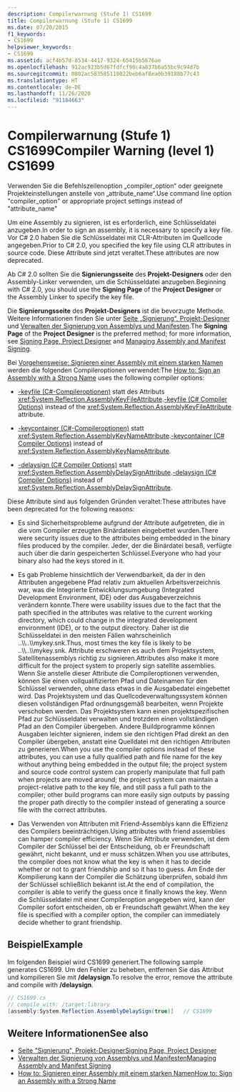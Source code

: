 ```yaml
---
description: Compilerwarnung (Stufe 1) CS1699
title: Compilerwarnung (Stufe 1) CS1699
ms.date: 07/20/2015
f1_keywords:
- CS1699
helpviewer_keywords:
- CS1699
ms.assetid: acf4b57d-8534-4417-9324-65415b5676ae
ms.openlocfilehash: 912ac923b5d67fdfcf90c4a837b6a55bc9c94d7b
ms.sourcegitcommit: 0802ac583585110022beb6af8ea0b39188b77c43
ms.translationtype: HT
ms.contentlocale: de-DE
ms.lasthandoff: 11/26/2020
ms.locfileid: "91184663"
---
```

# <a name="compiler-warning-level-1-cs1699"></a><span data-ttu-id="81445-103">Compilerwarnung (Stufe 1) CS1699</span><span class="sxs-lookup"><span data-stu-id="81445-103">Compiler Warning (level 1) CS1699</span></span>

<span data-ttu-id="81445-104">Verwenden Sie die Befehlszeilenoption „compiler_option“ oder geeignete Projekteinstellungen anstelle von „attribute_name“.</span><span class="sxs-lookup"><span data-stu-id="81445-104">Use command line option "compiler_option" or appropriate project settings instead of "attribute_name"</span></span>  
  
 <span data-ttu-id="81445-105">Um eine Assembly zu signieren, ist es erforderlich, eine Schlüsseldatei anzugeben.</span><span class="sxs-lookup"><span data-stu-id="81445-105">In order to sign an assembly, it is necessary to specify a key file.</span></span> <span data-ttu-id="81445-106">Vor C# 2.0 haben Sie die Schlüsseldatei mit CLR-Attributen im Quellcode angegeben.</span><span class="sxs-lookup"><span data-stu-id="81445-106">Prior to C# 2.0, you specified the key file using CLR attributes in source code.</span></span> <span data-ttu-id="81445-107">Diese Attribute sind jetzt veraltet.</span><span class="sxs-lookup"><span data-stu-id="81445-107">These attributes are now deprecated.</span></span>  
  
 <span data-ttu-id="81445-108">Ab C# 2.0 sollten Sie die **Signierungsseite** des **Projekt-Designers** oder den Assembly-Linker verwenden, um die Schlüsseldatei anzugeben.</span><span class="sxs-lookup"><span data-stu-id="81445-108">Beginning with C# 2.0, you should use the **Signing Page** of the **Project Designer** or the Assembly Linker to specify the key file.</span></span>  
  
 <span data-ttu-id="81445-109">Die **Signierungsseite** des **Projekt-Designers** ist die bevorzugte Methode. Weitere Informationen finden Sie unter [Seite „Signierung“, Projekt-Designer](/visualstudio/ide/reference/signing-page-project-designer) und [Verwalten der Signierung von Assemblys und Manifesten](/visualstudio/ide/managing-assembly-and-manifest-signing).</span><span class="sxs-lookup"><span data-stu-id="81445-109">The **Signing Page** of the **Project Designer** is the preferred method; for more information, see [Signing Page, Project Designer](/visualstudio/ide/reference/signing-page-project-designer) and [Managing Assembly and Manifest Signing](/visualstudio/ide/managing-assembly-and-manifest-signing).</span></span>  
  
 <span data-ttu-id="81445-110">Bei [Vorgehensweise: Signieren einer Assembly mit einem starken Namen](../../../standard/assembly/sign-strong-name.md) werden die folgenden Compileroptionen verwendet:</span><span class="sxs-lookup"><span data-stu-id="81445-110">The [How to: Sign an Assembly with a Strong Name](../../../standard/assembly/sign-strong-name.md) uses the following compiler options:</span></span>  
  
- <span data-ttu-id="81445-111">[-keyfile (C#-Compileroptionen)](../compiler-options/keyfile-compiler-option.md) statt des Attributs <xref:System.Reflection.AssemblyKeyFileAttribute>.</span><span class="sxs-lookup"><span data-stu-id="81445-111">[-keyfile (C# Compiler Options)](../compiler-options/keyfile-compiler-option.md) instead of the <xref:System.Reflection.AssemblyKeyFileAttribute> attribute.</span></span>  
  
- <span data-ttu-id="81445-112">[-keycontainer (C#-Compileroptionen)](../compiler-options/keycontainer-compiler-option.md) statt <xref:System.Reflection.AssemblyKeyNameAttribute>.</span><span class="sxs-lookup"><span data-stu-id="81445-112">[-keycontainer (C# Compiler Options)](../compiler-options/keycontainer-compiler-option.md) instead of <xref:System.Reflection.AssemblyKeyNameAttribute>.</span></span>  
  
- <span data-ttu-id="81445-113">[-delaysign (C# Compiler Options)](../compiler-options/delaysign-compiler-option.md) statt <xref:System.Reflection.AssemblyDelaySignAttribute>.</span><span class="sxs-lookup"><span data-stu-id="81445-113">[-delaysign (C# Compiler Options)](../compiler-options/delaysign-compiler-option.md) instead of <xref:System.Reflection.AssemblyDelaySignAttribute>.</span></span>  
  
 <span data-ttu-id="81445-114">Diese Attribute sind aus folgenden Gründen veraltet:</span><span class="sxs-lookup"><span data-stu-id="81445-114">These attributes have been deprecated for the following reasons:</span></span>  
  
- <span data-ttu-id="81445-115">Es sind Sicherheitsprobleme aufgrund der Attribute aufgetreten, die in die vom Compiler erzeugten Binärdateien eingebettet wurden.</span><span class="sxs-lookup"><span data-stu-id="81445-115">There were security issues due to the attributes being embedded in the binary files produced by the compiler.</span></span> <span data-ttu-id="81445-116">Jeder, der die Binärdatei besaß, verfügte auch über die darin gespeicherten Schlüssel.</span><span class="sxs-lookup"><span data-stu-id="81445-116">Everyone who had your binary also had the keys stored in it.</span></span>  
  
- <span data-ttu-id="81445-117">Es gab Probleme hinsichtlich der Verwendbarkeit, da der in den Attributen angegebene Pfad relativ zum aktuellen Arbeitsverzeichnis war, was die Integrierte Entwicklungsumgebung (Integrated Development Environment, IDE) oder das Ausgabeverzeichnis verändern konnte.</span><span class="sxs-lookup"><span data-stu-id="81445-117">There were usability issues due to the fact that the path specified in the attributes was relative to the current working directory, which could change in the integrated development environment (IDE), or to the output directory.</span></span> <span data-ttu-id="81445-118">Daher ist die Schlüsseldatei in den meisten Fällen wahrscheinlich ..\\\\..\\\mykey.snk.</span><span class="sxs-lookup"><span data-stu-id="81445-118">Thus, most times the key file is likely to be ..\\\\..\\\mykey.snk.</span></span> <span data-ttu-id="81445-119">Attribute erschweren es auch dem Projektsystem, Satellitenassemblys richtig zu signieren.</span><span class="sxs-lookup"><span data-stu-id="81445-119">Attributes also make it more difficult for the project system to properly sign satellite assemblies.</span></span> <span data-ttu-id="81445-120">Wenn Sie anstelle dieser Attribute die Compileroptionen verwenden, können Sie einen vollqualifizierten Pfad und Dateinamen für den Schlüssel verwenden, ohne dass etwas in die Ausgabedatei eingebettet wird. Das Projektsystem und das Quellcodeverwaltungssystem können diesen vollständigen Pfad ordnungsgemäß bearbeiten, wenn Projekte verschoben werden. Das Projektsystem kann einen projektspezifischen Pfad zur Schlüsseldatei verwalten und trotzdem einen vollständigen Pfad an den Compiler übergeben. Andere Buildprogramme können Ausgaben leichter signieren, indem sie den richtigen Pfad direkt an den Compiler übergeben, anstatt eine Quelldatei mit den richtigen Attributen zu generieren.</span><span class="sxs-lookup"><span data-stu-id="81445-120">When you use the compiler options instead of these attributes, you can use a fully qualified path and file name for the key without anything being embedded in the output file; the project system and source code control system can properly manipulate that full path when projects are moved around; the project system can maintain a project-relative path to the key file, and still pass a full path to the compiler; other build programs can more easily sign outputs by passing the proper path directly to the compiler instead of generating a source file with the correct attributes.</span></span>  
  
- <span data-ttu-id="81445-121">Das Verwenden von Attributen mit Friend-Assemblys kann die Effizienz des Compilers beeinträchtigen.</span><span class="sxs-lookup"><span data-stu-id="81445-121">Using attributes with friend assemblies can hamper compiler efficiency.</span></span> <span data-ttu-id="81445-122">Wenn Sie Attribute verwenden, ist dem Compiler der Schlüssel bei der Entscheidung, ob er Freundschaft gewährt, nicht bekannt, und er muss schätzen.</span><span class="sxs-lookup"><span data-stu-id="81445-122">When you use attributes, the compiler does not know what the key is when it has to decide whether or not to grant friendship and so it has to guess.</span></span> <span data-ttu-id="81445-123">Am Ende der Kompilierung kann der Compiler die Schätzung überprüfen, sobald ihm der Schlüssel schließlich bekannt ist.</span><span class="sxs-lookup"><span data-stu-id="81445-123">At the end of compilation, the compiler is able to verify the guess once it finally knows the key.</span></span> <span data-ttu-id="81445-124">Wenn die Schlüsseldatei mit einer Compileroption angegeben wird, kann der Compiler sofort entscheiden, ob er Freundschaft gewährt.</span><span class="sxs-lookup"><span data-stu-id="81445-124">When the key file is specified with a compiler option, the compiler can immediately decide whether to grant friendship.</span></span>  
  
## <a name="example"></a><span data-ttu-id="81445-125">Beispiel</span><span class="sxs-lookup"><span data-stu-id="81445-125">Example</span></span>  

 <span data-ttu-id="81445-126">Im folgenden Beispiel wird CS1699 generiert.</span><span class="sxs-lookup"><span data-stu-id="81445-126">The following sample generates CS1699.</span></span> <span data-ttu-id="81445-127">Um den Fehler zu beheben, entfernen Sie das Attribut und kompilieren Sie mit **/delaysign**.</span><span class="sxs-lookup"><span data-stu-id="81445-127">To resolve the error, remove the attribute and compile with **/delaysign**.</span></span>  
  
```csharp  
// CS1699.cs  
// compile with: /target:library  
[assembly:System.Reflection.AssemblyDelaySign(true)]   // CS1699  
```  
  
## <a name="see-also"></a><span data-ttu-id="81445-128">Weitere Informationen</span><span class="sxs-lookup"><span data-stu-id="81445-128">See also</span></span>

- [<span data-ttu-id="81445-129">Seite "Signierung", Projekt-Designer</span><span class="sxs-lookup"><span data-stu-id="81445-129">Signing Page, Project Designer</span></span>](/visualstudio/ide/reference/signing-page-project-designer)
- [<span data-ttu-id="81445-130">Verwalten der Signierung von Assemblys und Manifesten</span><span class="sxs-lookup"><span data-stu-id="81445-130">Managing Assembly and Manifest Signing</span></span>](/visualstudio/ide/managing-assembly-and-manifest-signing)
- [<span data-ttu-id="81445-131">How to: Signieren einer Assembly mit einem starken Namen</span><span class="sxs-lookup"><span data-stu-id="81445-131">How to: Sign an Assembly with a Strong Name</span></span>](../../../standard/assembly/sign-strong-name.md)
